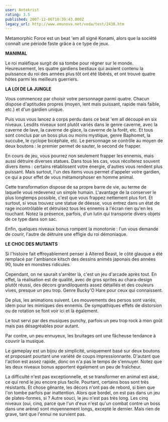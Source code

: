 ```yaml
---
user: Antekrist
rating: 3.5
published: 2007-12-06T10:39:43.000Z
legacy_url: http://www.emunova.net/veda/test/2438.htm
---
```

Metamorphic Force est un beat 'em all signé Konami, alors que la société connaît une période faste grâce à ce type de jeux.  

  

**MANIMAL**  

Le roi maléfique surgit de sa tombe pour régner sur le monde. Heureusement, les quatre gardiens bestiaux qui avaient contenu la puissance du roi des années plus tôt ont été libérés, et ont trouvé quatre hôtes parmi les meilleurs guerriers.  

  

**LA LOI DE LA JUNGLE**  

Vous commencez par choisir votre personnage parmi quatre. Chacun dispose d'aptitudes propres (moyen, lent mais puissant, rapide mais faible, etc.) et d'un gardien unique.  

Puis vous vous lancez à corps perdu dans ce beat 'em all découpé en six niveaux. Lesdits niveaux sont plutôt variés dans le genre caverne, avec la caverne de lave, la caverne de glace, la caverne de la forêt, etc. Et tous sont conclus par un boss plus ou moins mystique, genre Baphomet, la succube, le cyclope bicéphale, etc. Le personnage se contrôle au moyen de deux boutons : le premier permet de sauter, le second de frapper.  

En cours de jeu, vous pourrez non seulement frapper les ennemis, mais aussi détruire diverses statues. Dans tous les cas, vous récolterez souvent divers items : certains rétablissent votre énergie, d'autres vous rendent plus puissant. Mais surtout, l'un des items vous permet d'appeler votre gardien, ce qui a pour effet de vous métamorphoser en homme animal.  

Cette transformation dispose de sa propre barre de vie, au terme de laquelle vous redevenez un simple humain. L'avantage de la conserver le plus longtemps possible, c'est que vous frappez nettement plus fort. Et surtout, si vous trouvez une statue de déesse, vous entrez dans un état de rage incontrôlable et détruisez tous les ennemis à l'écran rien qu'en les touchant. Notez la présence, parfois, d'un lutin qui transporte divers objets de ce type dans son sac.  

Enfin, quelques niveaux bonus rompent la monotonie : l'un vous demande de courir, l'autre de détruire une effigie du roi démoniaque.  

  

**LE CHOC DES MUTANTS**  

Si l'histoire fait effroyablement penser à Altered Beast, le côté glauque a été remplacé par l'ambiance kitsch des dessins animés japonais des années 90, toute en monstres ridicules.  

Cependant, on ne saurait s'arrêter là, c'est un jeu d'arcade après tout. En effet, la réalisation est de qualité, avec de gros sprites au chara-design plutôt réussi, des décors grandiloquents assez détaillés et des couleurs vives, presque un peu trop. Genre Bucky'O Hare pour ceux qui connaissent.  

De plus, les animations suivent. Les mouvements des persos sont variés, idem pour les mimiques des ennemis. De sympathiques effets de distorsion ou de rotation se font voir ici et là également.  

Le tout servi par des musiques punchy, parfois un peu trop rock à mon goût mais pas désagréables pour autant.  

Par contre, un peu ennuyeux, les bruitages ont une fâcheuse tendance à couvrir la musique.  

Le gameplay est un bijou de simplicité, uniquement basé sur deux boutons et proposant pourtant une variété de coups impressionnante. D'autant que l'action est assez rapide, donc on n'a pas le temps de s'ennuyer. Notez que les deux niveaux bonus apportent également un peu de fraîcheur.  

La difficulté n'est pas exceptionnelle, et se transformer en animal est aisé, ce qui rend le jeu encore plus facile. Pourtant, certains boss sont très résistants. Et chose gênante, les décors n'ont pas de rebord, si bien que l'on tombe parfois par inattention. Alors que bordel, on est pas dans un jeu de plates-formes, si ? Autre souci, le jeu n'est pas très long. Les cinq niveaux (oui, cinq, parce que l'un d'eux n'est qu'un combat contre un boss dans une arène) sont moyennement longs, excepté le dernier. Mais rien de grave, tant que l'ennui ne survient pas.